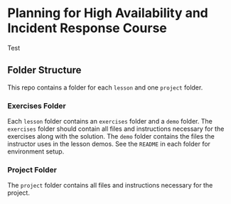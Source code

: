 # Planning for High Availability and Incident Response Course
Test


## Folder Structure

This repo contains a folder for each `lesson` and one `project` folder.

### Exercises Folder

Each `lesson` folder contains an `exercises` folder and a `demo` folder. The `exercises` folder should contain all files and instructions necessary for the exercises along with the solution. The `demo` folder contains the files the instructor uses in the lesson demos. See the `README` in each folder for environment setup.

### Project Folder

The `project` folder contains all files and instructions necessary for the project.

